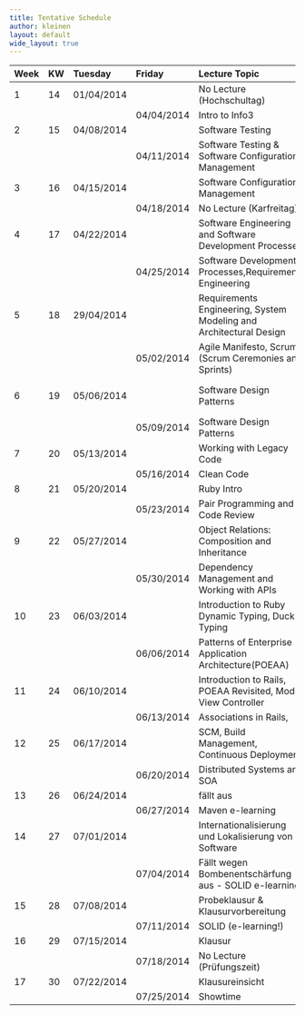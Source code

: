 ```yaml
---
title: Tentative Schedule
author: kleinen
layout: default
wide_layout: true
---
```

| Week | KW | Tuesday    | Friday     | Lecture Topic                                                      | Lab | Group                             |
|:-----|:---|:-----------|:-----------|:-------------------------------------------------------------------|:----|:----------------------------------|
| 1    | 14 | 01/04/2014 |            | No Lecture (Hochschultag)                                          |     |                                   |
|      |    |            | 04/04/2014 | Intro to Info3                                                     |     |                                   |
| 2    | 15 | 04/08/2014 |            | Software Testing                                                   | 1   | 1. Gruppe                         |
|      |    |            | 04/11/2014 | Software Testing & Software Configuration Management               |     |                                   |
| 3    | 16 | 04/15/2014 |            | Software Configuration Management                                  | 1   | 2. Gruppe                         |
|      |    |            | 04/18/2014 | No Lecture (Karfreitag)                                            |     |                                   |
| 4    | 17 | 04/22/2014 |            | Software Engineering and Software Development Processes            | 2   | 1. Gruppe                         |
|      |    |            | 04/25/2014 | Software Development Processes,Requirements Engineering            |     |                                   |
| 5    | 18 | 29/04/2014 |            | Requirements Engineering, System Modeling and Architectural Design | 2   | 2. Gruppe                         |
|      |    |            | 05/02/2014 | Agile Manifesto, Scrum (Scrum Ceremonies and Sprints)              |     |                                   |
| 6    | 19 | 05/06/2014 |            | Software Design Patterns                                           | 3   | 1. GruppeSoftware Design Patterns |
|      |    |            | 05/09/2014 | Software Design Patterns                                           |     |                                   |
| 7    | 20 | 05/13/2014 |            | Working with Legacy Code                                           | 3   | 2. Gruppe                         |
|      |    |            | 05/16/2014 | Clean Code                                                         |     |                                   |
| 8    | 21 | 05/20/2014 |            | Ruby Intro                                                         | 4   | 1. Gruppe                         |
|      |    |            | 05/23/2014 | Pair Programming and Code Review                                   |     |                                   |
| 9    | 22 | 05/27/2014 |            | Object Relations: Composition and Inheritance                      | 4   | 2. Gruppe                         |
|      |    |            | 05/30/2014 | Dependency Management and Working with APIs                        |     |                                   |
| 10   | 23 | 06/03/2014 |            | Introduction to Ruby Dynamic Typing, Duck Typing                   | 5   | 1. Gruppe                         |
|      |    |            | 06/06/2014 | Patterns of Enterprise Application Architecture(POEAA)             |     |                                   |
| 11   | 24 | 06/10/2014 |            | Introduction to Rails, POEAA Revisited, Model View Controller      | 5   | 2. Gruppe                         |
|      |    |            | 06/13/2014 | Associations in Rails,                                             |     |                                   |
| 12   | 25 | 06/17/2014 |            | SCM, Build Management, Continuous Deployment                       | 6   | 1. Gruppe                         |
|      |    |            | 06/20/2014 | Distributed Systems and SOA                                        |     |                                   |
| 13   | 26 | 06/24/2014 |            | f&auml;llt aus                                                     | 6   | 2. Gruppe                         |
|      |    |            | 06/27/2014 | Maven e-learning                                                   |     |                                   |
| 14   | 27 | 07/01/2014 |            | Internationalisierung und Lokalisierung von Software               | 7   | 1. Gruppe                         |
|      |    |            | 07/04/2014 | F&auml;llt wegen Bombenentschärfung aus - SOLID e-learning         |     |                                   |
| 15   | 28 | 07/08/2014 |            | Probeklausur & Klausurvorbereitung                                 | 7   | 2. Gruppe                         |
|      |    |            | 07/11/2014 | SOLID (e-learning!)                                                |     |                                   |
| 16   | 29 | 07/15/2014 |            | Klausur                                                            |     |                                   |
|      |    |            | 07/18/2014 | No Lecture (Prüfungszeit)                                          |     |                                   |
| 17   | 30 | 07/22/2014 |            | Klausureinsicht                                                    |     |                                   |
|      |    |            | 07/25/2014 | Showtime                                                           |     |                                   |
